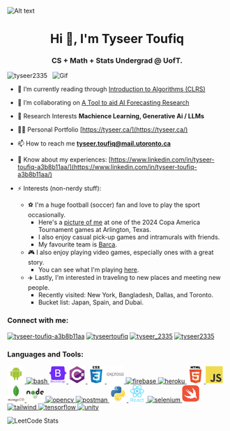 ![Alt text](https://boundless.utoronto.ca/wp-content/uploads/give/Give@2x.jpg "Banner") 
<h1 align="center">Hi 👋, I'm Tyseer Toufiq</h1>  
<h3 align="center">CS + Math + Stats Undergrad @ UofT.</h3>  
<img align="right" alt="Gif" width="400" src="https://media1.tenor.com/m/eNu5KK9s1RAAAAAC/cat-work.gif">
  
<p align="left"> <img src="https://komarev.com/ghpvc/?username=tyseer2335&label=Profile%20views&color=0e75b6&style=flat" alt="tyseer2335" /> </p>  
    
- 📖 I’m currently reading through [Introduction to Algorithms (CLRS)](https://dl.ebooksworld.ir/books/Introduction.to.Algorithms.4th.Leiserson.Stein.Rivest.Cormen.MIT.Press.9780262046305.EBooksWorld.ir.pdf)

- 🤝 I’m collaborating on [A Tool to aid AI Forecasting Research](https://github.com/csc301-2024-f/project-14-ml-cs-uoft)  
  
- 🌱 Research Interests **Machience Learning, Generative Ai / LLMs**  
  
- 👨‍💻 Personal Portfolio [https://tyseer.ca/](https://tyseer.ca/)  
  
- 📫 How to reach me **tyseer.toufiq@mail.utoronto.ca**  
  
- 📄 Know about my experiences: [https://www.linkedin.com/in/tyseer-toufiq-a3b8b11aa/](https://www.linkedin.com/in/tyseer-toufiq-a3b8b11aa/)  
  
- ⚡ Interests (non-nerdy stuff):
  - ⚽ I'm a huge football (soccer) fan and love to play the sport occasionally.
    - Here's a [picture of me](https://drive.google.com/file/d/1yVrP1fjP2Gr-57YMR-jxdqBaSqDAcjXr/view?usp=sharing) at one of the 2024 Copa America Tournament games at Arlington, Texas.  
    - I also enjoy casual pick-up games and intramurals with friends.
    - My favourite team is [Barca](https://en.wikipedia.org/wiki/FC_Barcelona).
  - 🎮 I also enjoy playing video games, especially ones with a great story.
    - You can see what I'm playing [here](https://steamcommunity.com/profiles/76561198379082096/).
  - ✈️ Lastly, I'm interested in traveling to new places and meeting new people.
    - Recently visited: New York, Bangladesh, Dallas, and Toronto.
    - Bucket list: Japan, Spain, and Dubai.

 
  
<h3 align="left">Connect with me:</h3>  
<p align="left">  
<a href="https://linkedin.com/in/tyseer-toufiq-a3b8b11aa" target="blank"><img align="center" src="https://raw.githubusercontent.com/rahuldkjain/github-profile-readme-generator/master/src/images/icons/Social/linked-in-alt.svg" alt="tyseer-toufiq-a3b8b11aa" height="30" width="40" /></a>  
<a href="https://kaggle.com/tyseertoufiq" target="blank"><img align="center" src="https://raw.githubusercontent.com/rahuldkjain/github-profile-readme-generator/master/src/images/icons/Social/kaggle.svg" alt="tyseertoufiq" height="30" width="40" /></a>  
<a href="https://instagram.com/tyseer_2335" target="blank"><img align="center" src="https://raw.githubusercontent.com/rahuldkjain/github-profile-readme-generator/master/src/images/icons/Social/instagram.svg" alt="tyseer_2335" height="30" width="40" /></a>  
<a href="https://www.leetcode.com/tyseer2335" target="blank"><img align="center" src="https://raw.githubusercontent.com/rahuldkjain/github-profile-readme-generator/master/src/images/icons/Social/leet-code.svg" alt="tyseer2335" height="30" width="40" /></a>  
</p>  
  
<h3 align="left">Languages and Tools:</h3>  
<p align="left"> <a href="https://developer.android.com" target="_blank" rel="noreferrer"> <img src="https://raw.githubusercontent.com/devicons/devicon/master/icons/android/android-original-wordmark.svg" alt="android" width="40" height="40"/> </a> <a href="https://www.gnu.org/software/bash/" target="_blank" rel="noreferrer"> <img src="https://www.vectorlogo.zone/logos/gnu_bash/gnu_bash-icon.svg" alt="bash" width="40" height="40"/> </a> <a href="https://getbootstrap.com" target="_blank" rel="noreferrer"> <img src="https://raw.githubusercontent.com/devicons/devicon/master/icons/bootstrap/bootstrap-plain-wordmark.svg" alt="bootstrap" width="40" height="40"/> </a> <a href="https://www.w3schools.com/cs/" target="_blank" rel="noreferrer"> <img src="https://raw.githubusercontent.com/devicons/devicon/master/icons/csharp/csharp-original.svg" alt="csharp" width="40" height="40"/> </a> <a href="https://www.w3schools.com/css/" target="_blank" rel="noreferrer"> <img src="https://raw.githubusercontent.com/devicons/devicon/master/icons/css3/css3-original-wordmark.svg" alt="css3" width="40" height="40"/> </a> <a href="https://expressjs.com" target="_blank" rel="noreferrer"> <img src="https://raw.githubusercontent.com/devicons/devicon/master/icons/express/express-original-wordmark.svg" alt="express" width="40" height="40"/> </a> <a href="https://firebase.google.com/" target="_blank" rel="noreferrer"> <img src="https://www.vectorlogo.zone/logos/firebase/firebase-icon.svg" alt="firebase" width="40" height="40"/> </a> <a href="https://heroku.com" target="_blank" rel="noreferrer"> <img src="https://www.vectorlogo.zone/logos/heroku/heroku-icon.svg" alt="heroku" width="40" height="40"/> </a> <a href="https://www.w3.org/html/" target="_blank" rel="noreferrer"> <img src="https://raw.githubusercontent.com/devicons/devicon/master/icons/html5/html5-original-wordmark.svg" alt="html5" width="40" height="40"/> </a> <a href="https://developer.mozilla.org/en-US/docs/Web/JavaScript" target="_blank" rel="noreferrer"> <img src="https://raw.githubusercontent.com/devicons/devicon/master/icons/javascript/javascript-original.svg" alt="javascript" width="40" height="40"/> </a> <a href="https://www.mongodb.com/" target="_blank" rel="noreferrer"> <img src="https://raw.githubusercontent.com/devicons/devicon/master/icons/mongodb/mongodb-original-wordmark.svg" alt="mongodb" width="40" height="40"/> </a> <a href="https://nodejs.org" target="_blank" rel="noreferrer"> <img src="https://raw.githubusercontent.com/devicons/devicon/master/icons/nodejs/nodejs-original-wordmark.svg" alt="nodejs" width="40" height="40"/> </a> <a href="https://opencv.org/" target="_blank" rel="noreferrer"> <img src="https://www.vectorlogo.zone/logos/opencv/opencv-icon.svg" alt="opencv" width="40" height="40"/> </a> <a href="https://postman.com" target="_blank" rel="noreferrer"> <img src="https://www.vectorlogo.zone/logos/getpostman/getpostman-icon.svg" alt="postman" width="40" height="40"/> </a> <a href="https://www.python.org" target="_blank" rel="noreferrer"> <img src="https://raw.githubusercontent.com/devicons/devicon/master/icons/python/python-original.svg" alt="python" width="40" height="40"/> </a> <a href="https://reactjs.org/" target="_blank" rel="noreferrer"> <img src="https://raw.githubusercontent.com/devicons/devicon/master/icons/react/react-original-wordmark.svg" alt="react" width="40" height="40"/> </a> <a href="https://www.selenium.dev" target="_blank" rel="noreferrer"> <img src="https://raw.githubusercontent.com/detain/svg-logos/780f25886640cef088af994181646db2f6b1a3f8/svg/selenium-logo.svg" alt="selenium" width="40" height="40"/> </a> <a href="https://developer.apple.com/swift/" target="_blank" rel="noreferrer"> <img src="https://raw.githubusercontent.com/devicons/devicon/master/icons/swift/swift-original.svg" alt="swift" width="40" height="40"/> </a> <a href="https://tailwindcss.com/" target="_blank" rel="noreferrer"> <img src="https://www.vectorlogo.zone/logos/tailwindcss/tailwindcss-icon.svg" alt="tailwind" width="40" height="40"/> </a> <a href="https://www.tensorflow.org" target="_blank" rel="noreferrer"> <img src="https://www.vectorlogo.zone/logos/tensorflow/tensorflow-icon.svg" alt="tensorflow" width="40" height="40"/> </a> <a href="https://unity.com/" target="_blank" rel="noreferrer"> <img src="https://www.vectorlogo.zone/logos/unity3d/unity3d-icon.svg" alt="unity" width="40" height="40"/> </a> </p>  
  
![LeetCode Stats](https://leetcode.card.workers.dev/Tyseer2335?theme=unicorn&font=baloo&extension=null)

<!--<p><img align="left" src="https://github-readme-stats.vercel.app/api/top-langs?username=tyseer2335&show_icons=true&locale=en&layout=compact" alt="tyseer2335" /></p>  -->
  
<!--<p>&nbsp;<img align="center" src="https://github-readme-stats.vercel.app/api?username=tyseer2335&show_icons=true&locale=en" alt="tyseer2335" /></p>  -->
  
<!--<p><img align="center" src="https://github-readme-streak-stats.herokuapp.com/?user=tyseer2335&" alt="tyseer2335" /></p>-->
